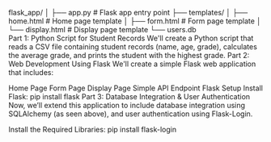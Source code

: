 flask_app/
│
├── app.py             # Flask app entry point
├── templates/
│   ├── home.html      # Home page template
│   ├── form.html      # Form page template
│   └── display.html   # Display page template
└── users.db   
Part 1: Python Script for Student Records
We'll create a Python script that reads a CSV file containing student records (name, age, grade), calculates the average grade, and prints the student with the highest grade.
Part 2: Web Development Using Flask
We'll create a simple Flask web application that includes:

Home Page
Form Page
Display Page
Simple API Endpoint
Flask Setup
Install Flask:
pip install flask
Part 3: Database Integration & User Authentication
Now, we’ll extend this application to include database integration using SQLAlchemy (as seen above), and user authentication using Flask-Login.

Install the Required Libraries:
pip install flask-login
